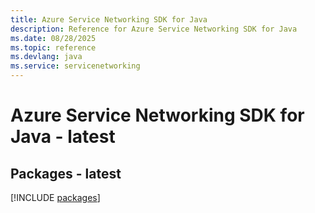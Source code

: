 ```yaml
---
title: Azure Service Networking SDK for Java
description: Reference for Azure Service Networking SDK for Java
ms.date: 08/28/2025
ms.topic: reference
ms.devlang: java
ms.service: servicenetworking
---
```

# Azure Service Networking SDK for Java - latest
## Packages - latest
[!INCLUDE [packages](service-networking-index.md)]
